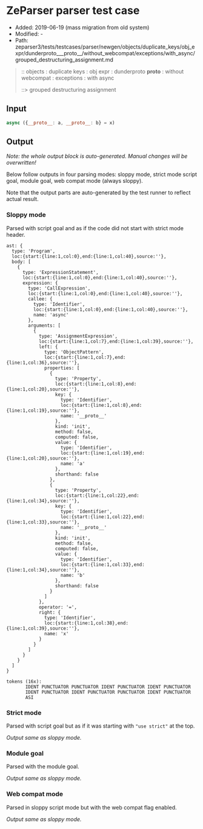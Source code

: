 # ZeParser parser test case

- Added: 2019-06-19 (mass migration from old system)
- Modified: -
- Path: zeparser3/tests/testcases/parser/newgen/objects/duplicate_keys/obj_expr/dunderproto___proto__/without_webcompat/exceptions/with_async/grouped_destructuring_assignment.md

> :: objects : duplicate keys : obj expr : dunderproto __proto__ : without webcompat : exceptions : with async
>
> ::> grouped destructuring assignment

## Input

`````js
async ({__proto__: a, __proto__: b} = x)
`````

## Output

_Note: the whole output block is auto-generated. Manual changes will be overwritten!_

Below follow outputs in four parsing modes: sloppy mode, strict mode script goal, module goal, web compat mode (always sloppy).

Note that the output parts are auto-generated by the test runner to reflect actual result.

### Sloppy mode

Parsed with script goal and as if the code did not start with strict mode header.

`````
ast: {
  type: 'Program',
  loc:{start:{line:1,col:0},end:{line:1,col:40},source:''},
  body: [
    {
      type: 'ExpressionStatement',
      loc:{start:{line:1,col:0},end:{line:1,col:40},source:''},
      expression: {
        type: 'CallExpression',
        loc:{start:{line:1,col:0},end:{line:1,col:40},source:''},
        callee: {
          type: 'Identifier',
          loc:{start:{line:1,col:0},end:{line:1,col:40},source:''},
          name: 'async'
        },
        arguments: [
          {
            type: 'AssignmentExpression',
            loc:{start:{line:1,col:7},end:{line:1,col:39},source:''},
            left: {
              type: 'ObjectPattern',
              loc:{start:{line:1,col:7},end:{line:1,col:36},source:''},
              properties: [
                {
                  type: 'Property',
                  loc:{start:{line:1,col:8},end:{line:1,col:20},source:''},
                  key: {
                    type: 'Identifier',
                    loc:{start:{line:1,col:8},end:{line:1,col:19},source:''},
                    name: '__proto__'
                  },
                  kind: 'init',
                  method: false,
                  computed: false,
                  value: {
                    type: 'Identifier',
                    loc:{start:{line:1,col:19},end:{line:1,col:20},source:''},
                    name: 'a'
                  },
                  shorthand: false
                },
                {
                  type: 'Property',
                  loc:{start:{line:1,col:22},end:{line:1,col:34},source:''},
                  key: {
                    type: 'Identifier',
                    loc:{start:{line:1,col:22},end:{line:1,col:33},source:''},
                    name: '__proto__'
                  },
                  kind: 'init',
                  method: false,
                  computed: false,
                  value: {
                    type: 'Identifier',
                    loc:{start:{line:1,col:33},end:{line:1,col:34},source:''},
                    name: 'b'
                  },
                  shorthand: false
                }
              ]
            },
            operator: '=',
            right: {
              type: 'Identifier',
              loc:{start:{line:1,col:38},end:{line:1,col:39},source:''},
              name: 'x'
            }
          }
        ]
      }
    }
  ]
}

tokens (16x):
       IDENT PUNCTUATOR PUNCTUATOR IDENT PUNCTUATOR IDENT PUNCTUATOR
       IDENT PUNCTUATOR IDENT PUNCTUATOR PUNCTUATOR IDENT PUNCTUATOR
       ASI
`````

### Strict mode

Parsed with script goal but as if it was starting with `"use strict"` at the top.

_Output same as sloppy mode._

### Module goal

Parsed with the module goal.

_Output same as sloppy mode._

### Web compat mode

Parsed in sloppy script mode but with the web compat flag enabled.

_Output same as sloppy mode._
